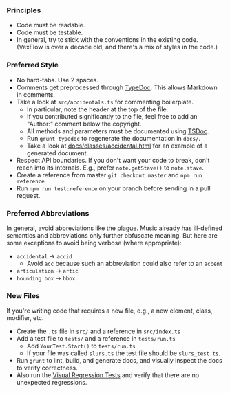 ### Principles

* Code must be readable.
* Code must be testable.
* In general, try to stick with the conventions in the existing code. (VexFlow is over a decade old, and there's a mix of styles in the code.)

### Preferred Style

* No hard-tabs. Use 2 spaces.
* Comments get preprocessed through [TypeDoc](https://typedoc.org/). This allows Markdown in comments.
* Take a look at `src/accidentals.ts` for commenting boilerplate.
   * In particular, note the header at the top of the file.
   * If you contributed significantly to the file, feel free to add an "Author:" comment below the copyright.
   * All methods and parameters must be documented using [TSDoc](https://tsdoc.org).
   * Run `grunt typedoc` to regenerate the documentation in `docs/`.
   * Take a look at [docs/classes/accidental.html](http://www.vexflow.com/docs/classes/accidental.html) for an example of a generated document.
* Respect API boundaries. If you don't want your code to break, don't reach into its internals. E.g., prefer `note.getStave()` to `note.stave`.
* Create a reference from master `git checkout master` and `npm run reference`
* Run `npm run test:reference` on your branch before sending in a pull request.

### Preferred Abbreviations

In general, avoid abbreviations like the plague. Music already has ill-defined semantics and abbreviations only further obfuscate meaning. But here are some exceptions to avoid being verbose (where appropriate):

* `accidental` -> `accid`
  * Avoid `acc` because such an abbreviation could also refer to an `accent`
* `articulation` -> `artic`
* `bounding box` -> `bbox`

### New Files

If you're writing code that requires a new file, e.g., a new element, class, modifier, etc.

* Create the `.ts` file in `src/` and a reference in `src/index.ts`
* Add a test file to `tests/` and a reference in `tests/run.ts`
  * Add `YourTest.Start()` to `tests/run.ts`
  * If your file was called `slurs.ts` the test file should be `slurs_test.ts`.
* Run `grunt` to lint, build, and generate docs, and visually inspect the docs to verify correctness.
* Also run the [Visual Regression Tests](https://github.com/0xfe/vexflow/wiki/Visual-Regression-Tests) and verify that there are no unexpected regressions.